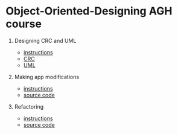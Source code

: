 # Object-Oriented-Designing AGH course

1. Designing CRC and UML 
   - [instructions](https://github.com/maciejmakowski2003/Object-Oriented-Designing/blob/main/lab1/lab1.pdf) 
   - [CRC](https://github.com/maciejmakowski2003/Object-Oriented-Designing/blob/main/lab1/lab1_crc.pdf)
   - [UML](https://github.com/maciejmakowski2003/Object-Oriented-Designing/blob/main/lab1/lab1_uml.pdf)

2. Making app modifications
   - [instructions](https://github.com/maciejmakowski2003/Object-Oriented-Designing/blob/main/lab2/lab2.pdf)
   - [source code](https://github.com/maciejmakowski2003/Object-Oriented-Designing/tree/main/lab2/src/pl/edu/agh/dronka/shop)

3. Refactoring 
   - [instructions](https://github.com/maciejmakowski2003/Object-Oriented-Designing/blob/main/lab3/lab3.pdf)
   - [source code](https://github.com/maciejmakowski2003/Object-Oriented-Designing/tree/main/lab3/src/pl/edu/agh/to/lab4)
